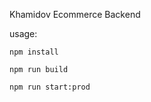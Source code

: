 Khamidov Ecommerce Backend

usage:

```
npm install
```

```
npm run build
```

```
npm run start:prod
```
